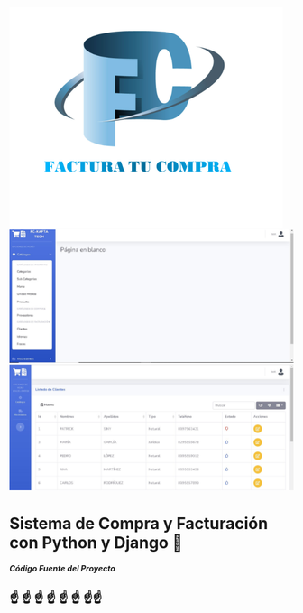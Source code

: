 ![Sistema de Compra y Facturación con Python y Django](logo.png)
![Sistema de Compra y Facturación con Python y Django](image1.png)
![Sistema de Compra y Facturación con Python y Django](image2.png)

# Sistema de Compra y Facturación con Python y Django 🐍 

##### Código Fuente del Proyecto


## ☝ ☝ ☝ ☝ ☝ ☝ ☝☝
